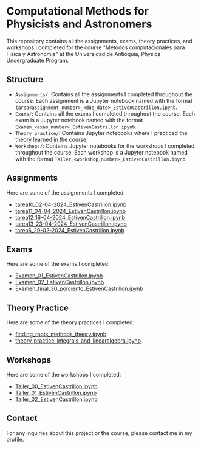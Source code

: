 # Computational Methods for Physicists and Astronomers

This repository contains all the assignments, exams, theory practices, and workshops I completed for the course "Métodos computacionales para Física y Astronomía" at the Universidad de Antioquia, Physics Undergraduate Program.

## Structure

- `Assignments/`: Contains all the assignments I completed throughout the course. Each assignment is a Jupyter notebook named with the format `tarea<assignment_number>_<due_date>_EstivenCastrillon.ipynb`.
- `Exams/`: Contains all the exams I completed throughout the course. Each exam is a Jupyter notebook named with the format `Examen_<exam_number>_EstivenCastrillon.ipynb`.
- `Theory practice/`: Contains Jupyter notebooks where I practiced the theory learned in the course.
- `Workshops/`: Contains Jupyter notebooks for the workshops I completed throughout the course. Each workshop is a Jupyter notebook named with the format `Taller_<workshop_number>_EstivenCastrillon.ipynb`.

## Assignments

Here are some of the assignments I completed:

- [tarea10_02-04-2024_EstivenCastrillon.ipynb](Assignments/tarea10_02-04-2024_EstivenCastrillon.ipynb)
- [tarea11_04-04-2024_EstivenCastrillon.ipynb](Assignments/tarea11_04-04-2024_EstivenCastrillon.ipynb)
- [tarea12_16-04-2024_EstivenCastrillon.ipynb](Assignments/tarea12_16-04-2024_EstivenCastrillon.ipynb)
- [tarea13_23-04-2024_EstivenCastrillon.ipynb](Assignments/tarea13_23-04-2024_EstivenCastrillon.ipynb)
- [tarea6_29-02-2024_EstivenCastrillon.ipynb](Assignments/tarea6_29-02-2024_EstivenCastrillon.ipynb)

## Exams

Here are some of the exams I completed:

- [Examen_01_EstivenCastrillon.ipynb](Exams/Examen_01_EstivenCastrillon.ipynb)
- [Examen_02_EstivenCastrillon.ipynb](Exams/Examen_02_EstivenCastrillon.ipynb)
- [Examen_final_30_porciento_EstivenCastrillon.ipynb](Exams/Examen_final_30_porciento_EstivenCastrillon.ipynb)

## Theory Practice

Here are some of the theory practices I completed:

- [finding_roots_methods_theory.ipynb](Theory%20practice/finding_roots_methods_theory.ipynb)
- [theory_practice_integrals_and_linearalgebra.ipynb](Theory%20practice/theory_practice_integrals_and_linearalgebra.ipynb)

## Workshops

Here are some of the workshops I completed:

- [Taller_00_EstivenCastrillon.ipynb](Workshops/Taller_00_EstivenCastrillon.ipynb)
- [Taller_01_EstivenCastrillon.ipynb](Workshops/Taller_01_EstivenCastrillon.ipynb)
- [Taller_02_EstivenCastrillon.ipynb](Workshops/Taller_02_EstivenCastrillon.ipynb)

## Contact

For any inquiries about this project or the course, please contact me in my profile. 